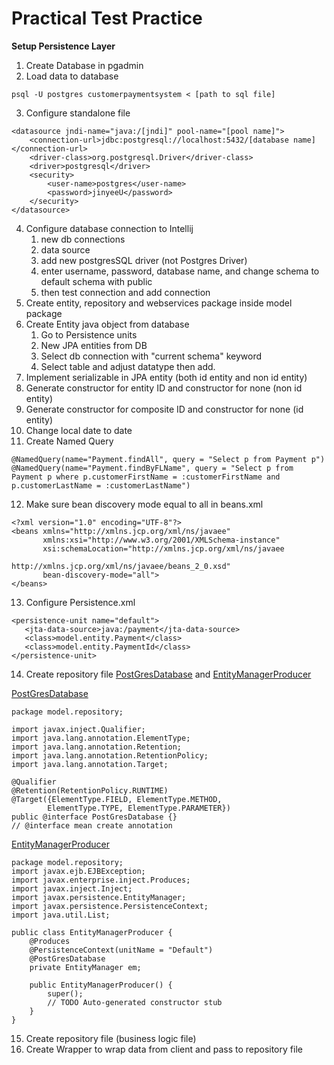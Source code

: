 # Practical Test Practice
**Setup Persistence Layer**
1. Create Database in pgadmin
2. Load data to database
```
psql -U postgres customerpaymentsystem < [path to sql file]
```
3. Configure standalone file
```
<datasource jndi-name="java:/[jndi]" pool-name="[pool name]">
    <connection-url>jdbc:postgresql://localhost:5432/[database name]</connection-url>
    <driver-class>org.postgresql.Driver</driver-class>
    <driver>postgresql</driver>
    <security>
        <user-name>postgres</user-name>
        <password>jinyeeU</password>
    </security>
</datasource>
```
4. Configure database connection to Intellij
    1. new db connections
    2. data source
    3. add new postgresSQL driver (not Postgres Driver)
    4. enter username, password, database name, and change schema to default schema with public
    5. then test connection and add connection
5. Create entity, repository and webservices package inside model package
6. Create Entity java object from database
   1. Go to Persistence units
   2. New JPA entities from DB
   3. Select db connection with "current schema" keyword
   4. Select table and adjust datatype then add.
7. Implement serializable in JPA entity (both id entity and non id entity)
8. Generate constructor for entity ID and constructor for none (non id entity)
9. Generate constructor for composite ID and constructor for none (id entity)
10. Change local date to date
11. Create Named Query
```
@NamedQuery(name="Payment.findAll", query = "Select p from Payment p")
@NamedQuery(name="Payment.findByFLName", query = "Select p from Payment p where p.customerFirstName = :customerFirstName and p.customerLastName = :customerLastName")
```
12. Make sure bean discovery mode equal to all in beans.xml
```
<?xml version="1.0" encoding="UTF-8"?>
<beans xmlns="http://xmlns.jcp.org/xml/ns/javaee"
       xmlns:xsi="http://www.w3.org/2001/XMLSchema-instance"
       xsi:schemaLocation="http://xmlns.jcp.org/xml/ns/javaee
                      http://xmlns.jcp.org/xml/ns/javaee/beans_2_0.xsd"
       bean-discovery-mode="all">
</beans>
```
13. Configure Persistence.xml
```
<persistence-unit name="default">
   <jta-data-source>java:/payment</jta-data-source>
   <class>model.entity.Payment</class>
   <class>model.entity.PaymentId</class>
</persistence-unit>
```
14. Create repository file <ins>PostGresDatabase</ins> and <ins>EntityManagerProducer</ins>

<ins>PostGresDatabase</ins>
```
package model.repository;

import javax.inject.Qualifier;
import java.lang.annotation.ElementType;
import java.lang.annotation.Retention;
import java.lang.annotation.RetentionPolicy;
import java.lang.annotation.Target;

@Qualifier
@Retention(RetentionPolicy.RUNTIME)
@Target({ElementType.FIELD, ElementType.METHOD,
        ElementType.TYPE, ElementType.PARAMETER})
public @interface PostGresDatabase {}
// @interface mean create annotation
```
<ins>EntityManagerProducer</ins>
```
package model.repository;
import javax.ejb.EJBException;
import javax.enterprise.inject.Produces;
import javax.inject.Inject;
import javax.persistence.EntityManager;
import javax.persistence.PersistenceContext;
import java.util.List;

public class EntityManagerProducer {
    @Produces
    @PersistenceContext(unitName = "Default")
    @PostGresDatabase
    private EntityManager em;

    public EntityManagerProducer() {
        super();
        // TODO Auto-generated constructor stub
    }
}
```
15. Create repository file (business logic file)
16. Create Wrapper to wrap data from client and pass to repository file